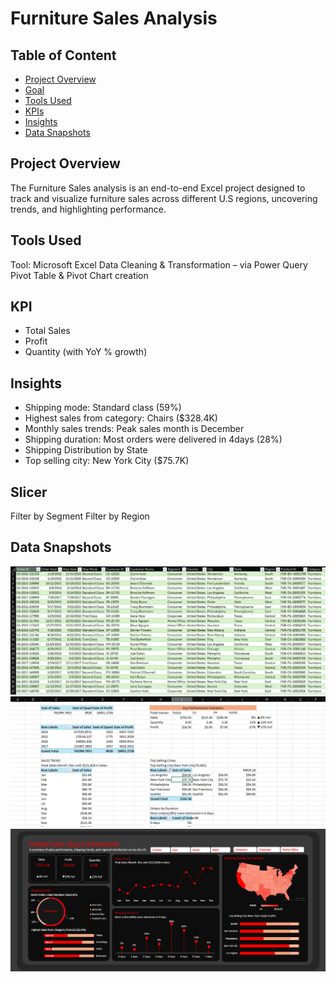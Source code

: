# Furniture Sales Analysis

## Table of Content
- [Project Overview](#project-overview)
- [Goal](#goal)
- [Tools Used](#tools-used)
- [KPIs](#kpis)  
- [Insights](#insights)
- [Data Snapshots](#data-snapshots)

## Project Overview
The Furniture Sales analysis is an end-to-end Excel project designed to track and visualize furniture sales across different U.S regions,
uncovering trends, and highlighting performance.


## Tools Used
Tool: Microsoft Excel
Data Cleaning & Transformation – via Power Query
Pivot Table & Pivot Chart creation

## KPI
- Total Sales
- Profit
- Quantity (with YoY % growth)

## Insights
- Shipping mode: Standard class (59%)
- Highest sales from category: Chairs ($328.4K)
- Monthly sales trends: Peak sales month is December
- Shipping duration: Most orders were delivered in 4days (28%)
- Shipping Distribution by State
- Top selling city: New York City ($75.7K)

  
## Slicer
Filter by Segment
Filter by Region

## Data Snapshots
![Dataset](https://github.com/Ola-ykay/Furniture_Sales_Analysis/blob/main/furniture-dataset.png)
![Calculation](https://github.com/Ola-ykay/Furniture_Sales_Analysis/blob/main/furniture-calc.png)
![Dashboard](https://github.com/Ola-ykay/Furniture_Sales_Analysis/blob/main/furnitureSales-dashboard.png)
